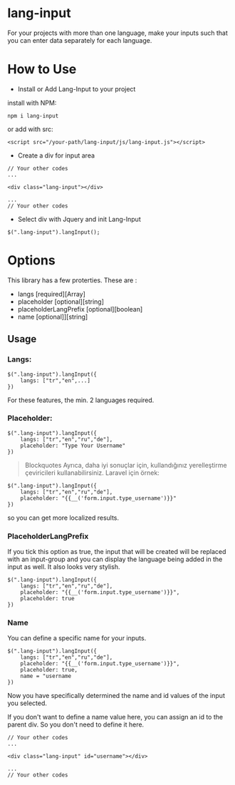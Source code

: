 # lang-input
For your projects with more than one language, make your inputs such that you can enter data separately for each language.

# How to Use

- Install or Add Lang-Input to your project

install with NPM:
```
npm i lang-input
```
or add with src:
```
<script src="/your-path/lang-input/js/lang-input.js"></script>
```

- Create a div for input area

```
// Your other codes
...

<div class="lang-input"></div>

...
// Your other codes
```


- Select div with Jquery and init Lang-Input

```
$(".lang-input").langInput();
```


# Options
This library has a few proterties. These are :

- langs [required][Array]
- placeholder [optional][string]
- placeholderLangPrefix [optional][boolean]
- name [optional]][string]

## Usage ##

### Langs: ###
```
$(".lang-input").langInput({
    langs: ["tr","en",...]
})
```
For these features, the min. 2 languages ​​required.

### Placeholder: ###
```
$(".lang-input").langInput({
    langs: ["tr","en","ru","de"],
    placeholder: "Type Your Username"
})
```
> Blockquotes
Ayrıca, daha iyi sonuçlar için, kullandığınız yerelleştirme çeviricileri kullanabilirsiniz. Laravel için örnek:
```
$(".lang-input").langInput({
    langs: ["tr","en","ru","de"],
    placeholder: "{{__('form.input.type_username')}}"
})
```
so you can get more localized results.

### PlaceholderLangPrefix ###
If you tick this option as true, the input that will be created will be replaced with an input-group and you can display the language being added in the input as well. It also looks very stylish.

```
$(".lang-input").langInput({
    langs: ["tr","en","ru","de"],
    placeholder: "{{__('form.input.type_username')}}",
    placeholder: true
})
```

### Name ###

You can define a specific name for your inputs.
```
$(".lang-input").langInput({
    langs: ["tr","en","ru","de"],
    placeholder: "{{__('form.input.type_username')}}",
    placeholder: true,
    name = "username
})
```
Now you have specifically determined the name and id values ​​of the input you selected.

If you don't want to define a name value here, you can assign an id to the parent div. So you don't need to define it here.
```
// Your other codes
...

<div class="lang-input" id="username"></div>

...
// Your other codes
```
